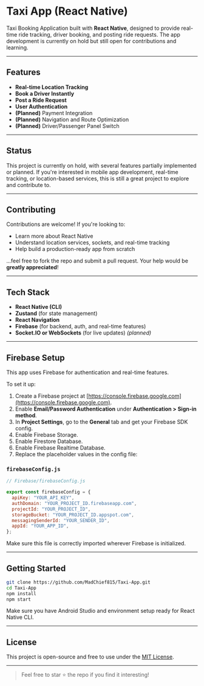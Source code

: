 # Taxi App (React Native)

Taxi Booking Application built with **React Native**, designed to provide real-time ride tracking, driver booking, and posting ride requests. The app development is currently on hold but still open for contributions and learning.

---

## Features

- **Real-time Location Tracking**
- **Book a Driver Instantly**
- **Post a Ride Request**
- **User Authentication**
- **(Planned)** Payment Integration
- **(Planned)** Navigation and Route Optimization
- **(Planned)** Driver/Passenger Panel Switch

---

## Status

This project is currently on hold, with several features partially implemented or planned. If you're interested in mobile app development, real-time tracking, or location-based services, this is still a great project to explore and contribute to.

---

## Contributing

Contributions are welcome! If you're looking to:

- Learn more about React Native
- Understand location services, sockets, and real-time tracking
- Help build a production-ready app from scratch

...feel free to fork the repo and submit a pull request. Your help would be **greatly appreciated**!

---

## Tech Stack

- **React Native (CLI)**
- **Zustand** (for state management)
- **React Navigation**
- **Firebase** (for backend, auth, and real-time features)
- **Socket.IO or WebSockets** (for live updates) *(planned)*

---

## Firebase Setup

This app uses Firebase for authentication and real-time features.

To set it up:

1. Create a Firebase project at [https://console.firebase.google.com](https://console.firebase.google.com).
2. Enable **Email/Password Authentication** under **Authentication > Sign-in method**.
3. In **Project Settings**, go to the **General** tab and get your Firebase SDK config.
4. Enable Firebase Storage.
5. Enable Firestore Database.
6. Enable Firebase Realtime Database.
7. Replace the placeholder values in the config file:

### `firebaseConfig.js`

```js
// Firebase/firebaseConfig.js

export const firebaseConfig = {
  apiKey: "YOUR_API_KEY",
  authDomain: "YOUR_PROJECT_ID.firebaseapp.com",
  projectId: "YOUR_PROJECT_ID",
  storageBucket: "YOUR_PROJECT_ID.appspot.com",
  messagingSenderId: "YOUR_SENDER_ID",
  appId: "YOUR_APP_ID",
};
```

Make sure this file is correctly imported wherever Firebase is initialized.

---

## Getting Started

```bash
git clone https://github.com/MadChief815/Taxi-App.git
cd Taxi-App
npm install
npm start
```

Make sure you have Android Studio and environment setup ready for React Native CLI.

---

## License

This project is open-source and free to use under the [MIT License](LICENSE).

---

> Feel free to star ⭐ the repo if you find it interesting!
